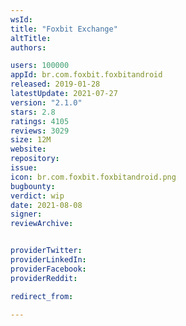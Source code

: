 ```yaml
---
wsId: 
title: "Foxbit Exchange"
altTitle: 
authors:

users: 100000
appId: br.com.foxbit.foxbitandroid
released: 2019-01-28
latestUpdate: 2021-07-27
version: "2.1.0"
stars: 2.8
ratings: 4105
reviews: 3029
size: 12M
website: 
repository: 
issue: 
icon: br.com.foxbit.foxbitandroid.png
bugbounty: 
verdict: wip
date: 2021-08-08
signer: 
reviewArchive:


providerTwitter: 
providerLinkedIn: 
providerFacebook: 
providerReddit: 

redirect_from:

---
```



